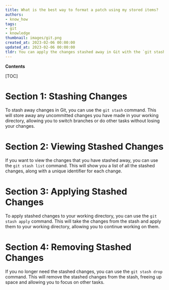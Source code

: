 ```yaml
---
title: What is the best way to format a patch using my stored items?
authors:
- know_how
tags:
- git
- knowledge
thumbnail: images/git.png
created_at: 2023-02-06 00:00:00
updated_at: 2023-02-06 00:00:00
tldr: You can apply the changes stashed away in Git with the `git stash apply` command.
---
```


**Contents**

[TOC]

# Section 1: Stashing Changes

To stash away changes in Git, you can use the `git stash` command. This will store away any uncommitted changes you have made in your working directory, allowing you to switch branches or do other tasks without losing your changes.

# Section 2: Viewing Stashed Changes

If you want to view the changes that you have stashed away, you can use the `git stash list` command. This will show you a list of all the stashed changes, along with a unique identifier for each change.

# Section 3: Applying Stashed Changes

To apply stashed changes to your working directory, you can use the `git stash apply` command. This will take the changes from the stash and apply them to your working directory, allowing you to continue working on them.

# Section 4: Removing Stashed Changes

If you no longer need the stashed changes, you can use the `git stash drop` command. This will remove the stashed changes from the stash, freeing up space and allowing you to focus on other tasks.
